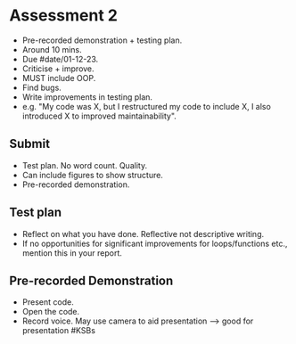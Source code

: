 # Assessment 2

- Pre-recorded demonstration + testing plan.
- Around 10 mins.
- Due #date/01-12-23.
- Criticise + improve.
- MUST include OOP.
- Find bugs.
- Write improvements in testing plan.
- e.g. "My code was X, but I restructured my code to include X, I also introduced X to improved maintainability".

## Submit

- Test plan. No word count. Quality.
- Can include figures to show structure.
- Pre-recorded demonstration.

## Test plan

- Reflect on what you have done. Reflective not descriptive writing.
- If no opportunities for significant improvements for loops/functions etc., mention this in your report.

## Pre-recorded Demonstration

- Present code.
- Open the code.
- Record voice. May use camera to aid presentation --> good for presentation #KSBs